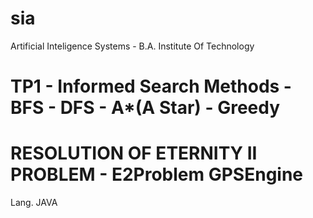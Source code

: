 # sia
Artificial Inteligence Systems - B.A. Institute Of Technology

TP1 - Informed Search Methods - BFS - DFS - A*(A Star) - Greedy
=======

RESOLUTION OF ETERNITY II PROBLEM - E2Problem GPSEngine
=======
Lang. JAVA